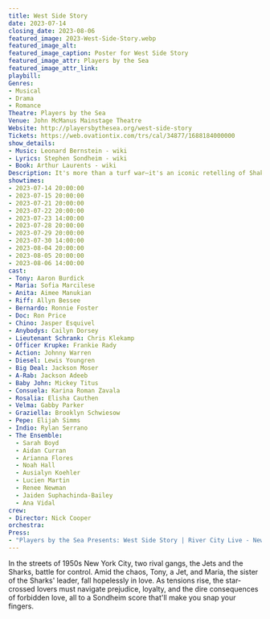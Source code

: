 ```yaml
---
title: West Side Story
date: 2023-07-14
closing_date: 2023-08-06
featured_image: 2023-West-Side-Story.webp
featured_image_alt: 
featured_image_caption: Poster for West Side Story
featured_image_attr: Players by the Sea
featured_image_attr_link: 
playbill:
Genres:
- Musical
- Drama
- Romance
Theatre: Players by the Sea
Venue: John McManus Mainstage Theatre
Website: http://playersbythesea.org/west-side-story
Tickets: https://web.ovationtix.com/trs/cal/34877/1688184000000
show_details: 
- Music: Leonard Bernstein - wiki
- Lyrics: Stephen Sondheim - wiki
- Book: Arthur Laurents - wiki
Description: It's more than a turf war—it's an iconic retelling of Shakespeare's Romeo and Juliet, but with dance-offs and jazz hands.
showtimes:
- 2023-07-14 20:00:00
- 2023-07-15 20:00:00
- 2023-07-21 20:00:00
- 2023-07-22 20:00:00
- 2023-07-23 14:00:00
- 2023-07-28 20:00:00
- 2023-07-29 20:00:00
- 2023-07-30 14:00:00
- 2023-08-04 20:00:00
- 2023-08-05 20:00:00
- 2023-08-06 14:00:00
cast:
- Tony: Aaron Burdick
- Maria: Sofia Marcilese
- Anita: Aimee Manukian
- Riff: Allyn Bessee
- Bernardo: Ronnie Foster
- Doc: Ron Price
- Chino: Jasper Esquivel
- Anybodys: Cailyn Dorsey
- Lieutenant Schrank: Chris Klekamp
- Officer Krupke: Frankie Rady
- Action: Johnny Warren
- Diesel: Lewis Youngren
- Big Deal: Jackson Moser
- A-Rab: Jackson Adeeb
- Baby John: Mickey Titus
- Consuela: Karina Roman Zavala
- Rosalia: Elisha Cauthen
- Velma: Gabby Parker
- Graziella: Brooklyn Schwiesow
- Pepe: Elijah Simms
- Indio: Rylan Serrano
- The Ensemble:
  - Sarah Boyd
  - Aidan Curran
  - Arianna Flores
  - Noah Hall
  - Ausialyn Koehler
  - Lucien Martin
  - Renee Newman
  - Jaiden Suphachinda-Bailey
  - Ana Vidal
crew:
- Director: Nick Cooper
orchestra:
Press:
- "Players by the Sea Presents: West Side Story | River City Live - News4Jax": https://www.news4jax.com/river-city-live/2023/07/21/players-by-the-sea-presents-west-side-story/
---
```

In the streets of 1950s New York City, two rival gangs, the Jets and the Sharks, battle for control. Amid the chaos, Tony, a Jet, and Maria, the sister of the Sharks' leader, fall hopelessly in love. As tensions rise, the star-crossed lovers must navigate prejudice, loyalty, and the dire consequences of forbidden love, all to a Sondheim score that'll make you snap your fingers.